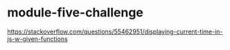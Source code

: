 # module-five-challenge

https://stackoverflow.com/questions/55462951/displaying-current-time-in-js-w-given-functions

